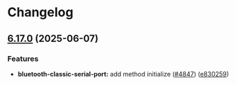 # Changelog

## [6.17.0](https://github.com/danielsogl/awesome-cordova-plugins/compare/bluetooth-classic-serial-port-v6.16.0...bluetooth-classic-serial-port-v6.17.0) (2025-06-07)


### Features

* **bluetooth-classic-serial-port:** add method initialize ([#4847](https://github.com/danielsogl/awesome-cordova-plugins/issues/4847)) ([e830259](https://github.com/danielsogl/awesome-cordova-plugins/commit/e830259bebdb20a5dfef9d8bde4dde7cb84cfae2))
